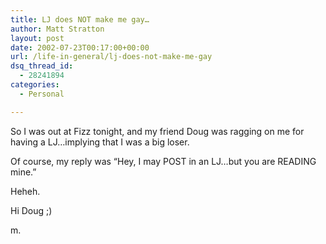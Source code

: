 ```yaml
---
title: LJ does NOT make me gay…
author: Matt Stratton
layout: post
date: 2002-07-23T00:17:00+00:00
url: /life-in-general/lj-does-not-make-me-gay
dsq_thread_id:
  - 28241894
categories:
  - Personal

---
```

So I was out at Fizz tonight, and my friend Doug was ragging on me for having a LJ&#8230;implying that I was a big loser.

Of course, my reply was &#8220;Hey, I may POST in an LJ&#8230;but you are READING mine.&#8221;

Heheh.

Hi Doug ;)

m.